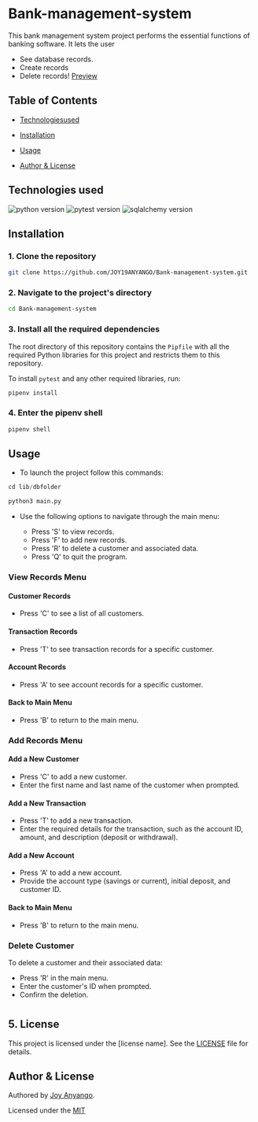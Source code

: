 # Bank-management-system
This bank management system project  performs the essential functions of banking software. It lets the user
* See database records.
* Create records
* Delete records!
[Preview](<Screenshot from 2023-09-07 15-55-59.png>)
     
## Table of Contents
- [Technologiesused](#technologiesused)
- [Installation](#installation)
- [Usage](#usage)

- [Author & License](#author--license)

## Technologies used
![python version](https://img.shields.io/badge/python-3.10.12+-blue.svg)
![pytest version](https://img.shields.io/badge/pytest-7.1.3+-cyan.svg)
![sqlalchemy version](https://img.shields.io/badge/sqlalchemy-2.0%2B-blue.svg)

## Installation

### 1. Clone the repository

```bash
git clone https://github.com/JOY19ANYANGO/Bank-management-system.git
```

### 2. Navigate to the project's directory

```bash
cd Bank-management-system
```

### 3. Install all the required dependencies

The root directory of this repository contains the `Pipfile` with all the required Python libraries for this project and restricts them to this repository.

To install `pytest` and any other required libraries, run:

```python
pipenv install
```

### 4. Enter the pipenv shell

```python
pipenv shell
```


## Usage
* To launch the project follow this commands:
```python
cd lib/dbfolder
```
```python
python3 main.py
```

- Use the following options to navigate through the main menu:

   - Press 'S' to view records.
   - Press 'F' to add new records.
   - Press 'R' to delete a customer and associated data.
   - Press 'Q' to quit the program.

### View Records Menu

#### Customer Records

- Press 'C' to see a list of all customers.

#### Transaction Records

- Press 'T' to see transaction records for a specific customer.

#### Account Records

- Press 'A' to see account records for a specific customer.

#### Back to Main Menu

- Press 'B' to return to the main menu.

### Add Records Menu

#### Add a New Customer

- Press 'C' to add a new customer.
- Enter the first name and last name of the customer when prompted.

#### Add a New Transaction

- Press 'T' to add a new transaction.
- Enter the required details for the transaction, such as the account ID, amount, and description (deposit or withdrawal).

#### Add a New Account

- Press 'A' to add a new account.
- Provide the account type (savings or current), initial deposit, and customer ID.

#### Back to Main Menu

- Press 'B' to return to the main menu.

### Delete Customer

To delete a customer and their associated data:

- Press 'R' in the main menu.
- Enter the customer's ID when prompted.
- Confirm the deletion.

#
## 5. License

This project is licensed under the [license name]. See the [LICENSE](LICENSE) file for details.



## Author & License

Authored by [Joy Anyango](https://github.com/JOY19ANYANGO).

Licensed under the [MIT](https://choosealicense.com/licenses/mit/)

